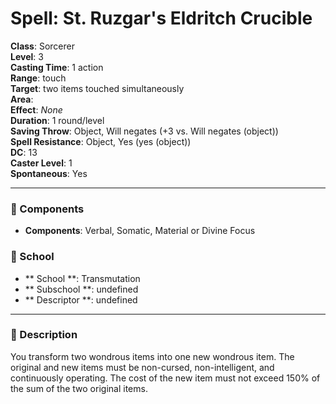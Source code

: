 
# Spell: St. Ruzgar's Eldritch Crucible
**Class**: Sorcerer  
**Level**: 3  
**Casting Time**: 1 action  
**Range**: touch  
**Target**: two items touched simultaneously  
**Area**:   
**Effect**: _None_  
**Duration**: 1 round/level  
**Saving Throw**: Object, Will negates (+3 vs. Will negates (object))  
**Spell Resistance**: Object, Yes (yes (object))  
**DC**: 13  
**Caster Level**: 1  
**Spontaneous**: Yes

---

### 🔮 Components
- **Components**: Verbal, Somatic, Material or Divine Focus

### 🏫 School
- ** School **: Transmutation
- ** Subschool **: undefined
- ** Descriptor **: undefined
---

### 📜 Description
You transform two wondrous items into one new wondrous item. The original and new items must be non-cursed, non-intelligent, and continuously operating. The cost of the new item must not exceed 150% of the sum of the two original items.
